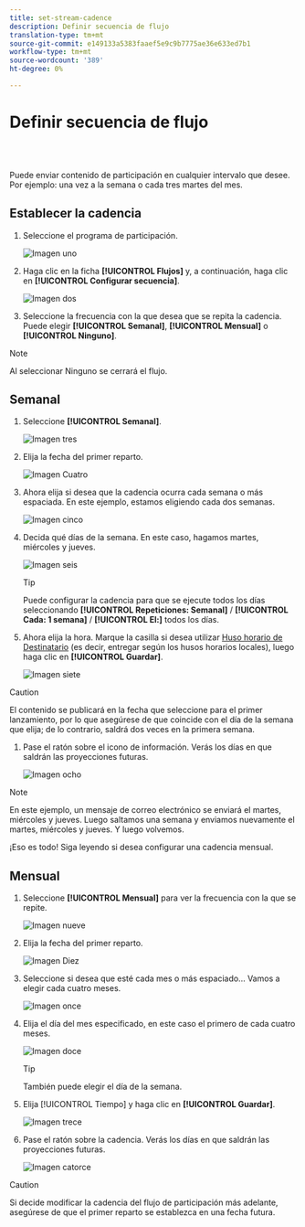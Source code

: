 ```yaml
---
title: set-stream-cadence
description: Definir secuencia de flujo
translation-type: tm+mt
source-git-commit: e149133a5383faaef5e9c9b7775ae36e633ed7b1
workflow-type: tm+mt
source-wordcount: '389'
ht-degree: 0%

---
```



# Definir secuencia de flujo

<br> 

Puede enviar contenido de participación en cualquier intervalo que desee. Por ejemplo: una vez a la semana o cada tres martes del mes.

## Establecer la cadencia

1. Seleccione el programa de participación.

   ![Imagen uno](/help/sky/assets/engagement-programs/set-stream-cadence/set-stream-cadence-1.png)

1. Haga clic en la ficha **[!UICONTROL Flujos]** y, a continuación, haga clic en **[!UICONTROL Configurar secuencia]**.

   ![Imagen dos](/help/sky/assets/engagement-programs/set-stream-cadence/set-stream-cadence-2.png)

1. Seleccione la frecuencia con la que desea que se repita la cadencia. Puede elegir **[!UICONTROL Semanal]**, **[!UICONTROL Mensual]** o **[!UICONTROL Ninguno]**.

>[!NOTE]
>
>Al seleccionar Ninguno se cerrará el flujo.

## Semanal

1. Seleccione **[!UICONTROL Semanal]**.

   ![Imagen tres](/help/sky/assets/engagement-programs/set-stream-cadence/set-stream-cadence-3.png)

1. Elija la fecha del primer reparto.

   ![Imagen Cuatro](/help/sky/assets/engagement-programs/set-stream-cadence/set-stream-cadence-4.png)

1. Ahora elija si desea que la cadencia ocurra cada semana o más espaciada. En este ejemplo, estamos eligiendo cada dos semanas.

   ![Imagen cinco](/help/sky/assets/engagement-programs/set-stream-cadence/set-stream-cadence-5.png)

1. Decida qué días de la semana. En este caso, hagamos martes, miércoles y jueves.

   ![Imagen seis](/help/sky/assets/engagement-programs/set-stream-cadence/set-stream-cadence-6.png)

   >[!TIP]
   >
   >Puede configurar la cadencia para que se ejecute todos los días seleccionando **[!UICONTROL Repeticiones: Semanal]** / **[!UICONTROL Cada: 1 semana]** / **[!UICONTROL El:]** todos los días.

1. Ahora elija la hora. Marque la casilla si desea utilizar [Huso horario de Destinatario](https://docs.marketo.com/display/DOCS/Schedule+Engagement+Programs+with+Recipient+Time+Zone) (es decir, entregar según los husos horarios locales), luego haga clic en **[!UICONTROL Guardar]**.

   ![Imagen siete](/help/sky/assets/engagement-programs/set-stream-cadence/set-stream-cadence-7.png)

>[!CAUTION]
>
>El contenido se publicará en la fecha que seleccione para el primer lanzamiento, por lo que asegúrese de que coincide con el día de la semana que elija; de lo contrario, saldrá dos veces en la primera semana.

1. Pase el ratón sobre el icono de información. Verás los días en que saldrán las proyecciones futuras.

   ![Imagen ocho](/help/sky/assets/engagement-programs/set-stream-cadence/set-stream-cadence-8.png)

>[!NOTE]
>
>En este ejemplo, un mensaje de correo electrónico se enviará el martes, miércoles y jueves. Luego saltamos una semana y enviamos nuevamente el martes, miércoles y jueves. Y luego volvemos.

¡Eso es todo! Siga leyendo si desea configurar una cadencia mensual.

## Mensual

1. Seleccione **[!UICONTROL Mensual]** para ver la frecuencia con la que se repite.

   ![Imagen nueve](/help/sky/assets/engagement-programs/set-stream-cadence/set-stream-cadence-9.png)

1. Elija la fecha del primer reparto.

   ![Imagen Diez](/help/sky/assets/engagement-programs/set-stream-cadence/set-stream-cadence-10.png)

1. Seleccione si desea que esté cada mes o más espaciado... Vamos a elegir cada cuatro meses.

   ![Imagen once](/help/sky/assets/engagement-programs/set-stream-cadence/set-stream-cadence-11.png)

1. Elija el día del mes especificado, en este caso el primero de cada cuatro meses.

   ![Imagen doce](/help/sky/assets/engagement-programs/set-stream-cadence/set-stream-cadence-12.png)

   >[!TIP]
   >
   >También puede elegir el día de la semana.

1. Elija [!UICONTROL Tiempo] y haga clic en **[!UICONTROL Guardar]**.

   ![Imagen trece](/help/sky/assets/engagement-programs/set-stream-cadence/set-stream-cadence-13.png)

1. Pase el ratón sobre la cadencia. Verás los días en que saldrán las proyecciones futuras.

   ![Imagen catorce](/help/sky/assets/engagement-programs/set-stream-cadence/set-stream-cadence-14.png)

>[!CAUTION]
>
>Si decide modificar la cadencia del flujo de participación más adelante, asegúrese de que el primer reparto se establezca en una fecha futura.
